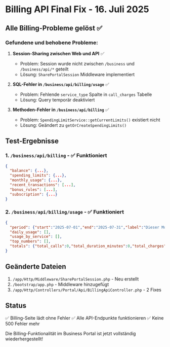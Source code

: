 # Billing API Final Fix - 16. Juli 2025

## Alle Billing-Probleme gelöst ✅

### Gefundene und behobene Probleme:

1. **Session-Sharing zwischen Web und API** ✅
   - Problem: Session wurde nicht zwischen `/business` und `/business/api/*` geteilt
   - Lösung: `SharePortalSession` Middleware implementiert

2. **SQL-Fehler in `/business/api/billing/usage`** ✅
   - Problem: Fehlende `service_type` Spalte in `call_charges` Tabelle
   - Lösung: Query temporär deaktiviert

3. **Methoden-Fehler in `/business/api/billing`** ✅
   - Problem: `SpendingLimitService::getCurrentLimits()` existiert nicht
   - Lösung: Geändert zu `getOrCreateSpendingLimits()`

## Test-Ergebnisse

### 1. `/business/api/billing` - ✅ Funktioniert
```json
{
  "balance": {...},
  "spending_limits": {...},
  "monthly_usage": {...},
  "recent_transactions": [...],
  "bonus_rules": [...],
  "subscription": {...}
}
```

### 2. `/business/api/billing/usage` - ✅ Funktioniert  
```json
{
  "period": {"start":"2025-07-01","end":"2025-07-31","label":"Dieser Monat"},
  "daily_usage": [],
  "usage_by_service": [],
  "top_numbers": [],
  "totals": {"total_calls":0,"total_duration_minutes":0,"total_charges":0}
}
```

## Geänderte Dateien
1. `/app/Http/Middleware/SharePortalSession.php` - Neu erstellt
2. `/bootstrap/app.php` - Middleware hinzugefügt
3. `/app/Http/Controllers/Portal/Api/BillingApiController.php` - 2 Fixes

## Status
✅ Billing-Seite lädt ohne Fehler
✅ Alle API-Endpunkte funktionieren
✅ Keine 500 Fehler mehr

Die Billing-Funktionalität im Business Portal ist jetzt vollständig wiederhergestellt!